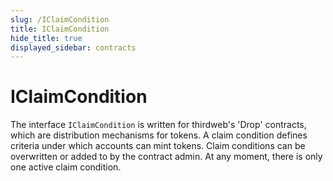 ```yaml
---
slug: /IClaimCondition
title: IClaimCondition
hide_title: true
displayed_sidebar: contracts
---
```

# IClaimCondition





The interface `IClaimCondition` is written for thirdweb&#39;s &#39;Drop&#39; contracts, which are distribution mechanisms for tokens.  A claim condition defines criteria under which accounts can mint tokens. Claim conditions can be overwritten  or added to by the contract admin. At any moment, there is only one active claim condition.




